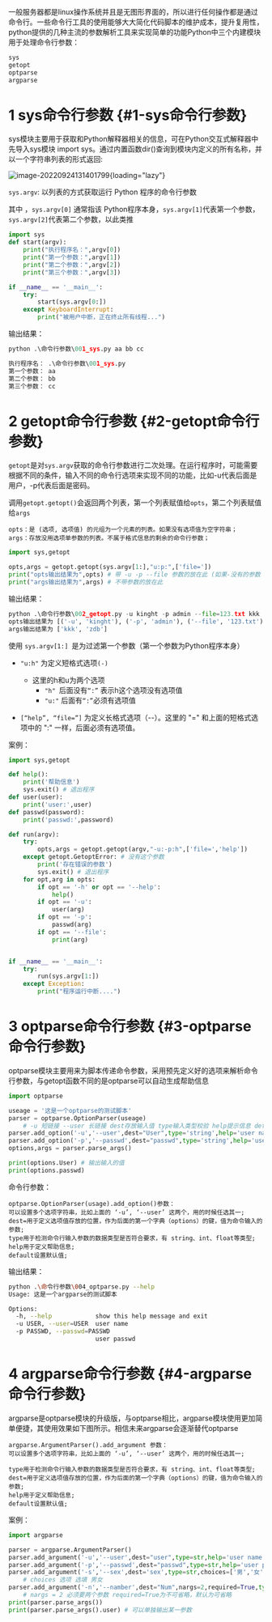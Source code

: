 一般服务器都是linux操作系统并且是无图形界面的，所以进行任何操作都是通过命令行。一些命令行工具的使用能够大大简化代码脚本的维护成本，提升复用性，python提供的几种主流的参数解析工具来实现简单的功能Python中三个内建模块用于处理命令行参数：

``` python
sys
getopt
optparse
argparse
```

# 1 sys命令行参数 {#1-sys命令行参数}

sys模块主要用于获取和Python解释器相关的信息，可在Python交互式解释器中先导入sys模块
import
sys。通过内置函数dir()查询到模块内定义的所有名称，并以一个字符串列表的形式返回:

![image-20220924131401799](http://png.kinghtxg.com/img/image-20220924131401799.png){loading="lazy"}

`sys.argv`: 以列表的方式获取运行 Python 程序的命令行参数

其中 ，`sys.argv[0]` 通常指该
Python程序本身，`sys.argv[1]`代表第一个参数，`sys.argv[2]`代表第二个参数，以此类推

``` python
import sys
def start(argv):
    print("执行程序名：",argv[0])
    print("第一个参数：",argv[1])
    print("第二个参数：",argv[2])
    print("第三个参数：",argv[3])

if __name__ == '__main__':
    try:
        start(sys.argv[0:])
    except KeyboardInterrupt:
        print("被用户中断，正在终止所有线程...")
```

输出结果：

``` python
python .\命令行参数\001_sys.py aa bb cc

执行程序名： .\命令行参数\001_sys.py
第一个参数： aa
第二个参数： bb
第三个参数： cc
```

# 2 getopt命令行参数 {#2-getopt命令行参数}

`getopt`是对`sys.argv`获取的命令行参数进行二次处理。在运行程序时，可能需要根据不同的条件，输入不同的命令行选项来实现不同的功能，比如-u代表后面是用户，-p代表后面是密码。

调用`getopt.getopt()`会返回两个列表，第一个列表赋值给`opts`，第二个列表赋值给`args`

    opts：是 (选项, 选项值) 的元组为一个元素的列表。如果没有选项值为空字符串；
    args：存放没用选项单参数的列表。不属于格式信息的剩余的命令行参数；

``` python
import sys,getopt

opts,args = getopt.getopt(sys.argv[1:],"u:p:",['file='])
print("opts输出结果为",opts) # 带 -u -p --file 参数的放在此 (如果-没有的参数 会报错)
print("args输出结果为",args) # 不带参数的放在此
```

输出结果：

``` python
python .\命令行参数\002_getopt.py -u kinght -p admin --file=123.txt kkk zdb
opts输出结果为 [('-u', 'kinght'), ('-p', 'admin'), ('--file', '123.txt')]
args输出结果为 ['kkk', 'zdb']
```

使用 `sys.argv[1:] `是为过滤第一个参数（第一个参数为Python程序本身）

-   `"u:h"` 为定义短格式选项`(-)`

    -   这里的h和u为两个选项
        -   `"h" `后面没有`“:”` 表示h这个选项没有选项值
        -   `"u:"` 后面有`“:”`必须有选项值

-   `[“help”, “file=”]` 为定义长格式选项（\--）。这里的 "="
    和上面的短格式选项中的 ":" 一样，后面必须有选项值。

案例：

``` python
import sys,getopt

def help():
    print('帮助信息')
    sys.exit() # 退出程序
def user(user):
    print('user:',user)
def passwd(password):
    print('passwd:',password)

def run(argv):
    try:
        opts,args = getopt.getopt(argv,"-u:-p:h",['file=','help'])
    except getopt.GetoptError: # 没有这个参数
        print('存在错误的参数')
        sys.exit() # 退出程序
    for opt,arg in opts:
        if opt == '-h' or opt == '--help':
            help()
        if opt == '-u':
            user(arg)
        if opt == '-p':
            passwd(arg)
        if opt == '--file':
            print(arg)


if __name__ == '__main__':
    try:
        run(sys.argv[1:])
    except Exception:
        print("程序运行中断....")
```

# 3 optparse命令行参数 {#3-optparse命令行参数}

optparse模块主要用来为脚本传递命令参数，采用预先定义好的选项来解析命令行参数，与getopt函数不同的是optparse可以自动生成帮助信息

``` python
import optparse

useage = '这是一个optparse的测试脚本'
parser = optparse.OptionParser(useage)
	# -u 短链接 --user 长链接 dest存放输入值 type输入类型校验 help提示信息 default默认值
parser.add_option('-u','--user',dest="User",type='string',help='user name',default='root')
parser.add_option('-p','--passwd',dest="passwd",type='string',help='user passwd')
options,args = parser.parse_args()

print(options.User) # 输出输入的值
print(options.passwd)
```

命令行参数：

    optparse.OptionParser(usage).add_option()参数：
    可以设置多个选项字符串，比如上面的 ‘-u’, ‘--user’ 这两个，用的时候任选其一;
    dest=用于定义选项值存放的位置，作为后面的第一个字典（options）的键，值为命令输入的参数;
    type用于检测命令行输入参数的数据类型是否符合要求，有 string、int、float等类型;
    help用于定义帮助信息;
    default设置默认值;

输出结果：

``` bash
python .\命令行参数\004_optparse.py --help
Usage: 这是一个argparse的测试脚本

Options:
  -h, --help            show this help message and exit
  -u USER, --user=USER  user name
  -p PASSWD, --passwd=PASSWD
                        user passwd
```

# 4 argparse命令行参数 {#4-argparse命令行参数}

argparse是optparse模块的升级版，与optparse相比，argparse模块使用更加简单便捷，其使用效果如下图所示。相信未来argparse会逐渐替代optparse

    argparse.ArgumentParser().add_argument 参数：
    可以设置多个选项字符串，比如上面的 ‘-u’, ‘--user’ 这两个，用的时候任选其一;

    type用于检测命令行输入参数的数据类型是否符合要求，有 string、int、float等类型;
    dest=用于定义选项值存放的位置，作为后面的第一个字典（options）的键，值为命令输入的参数;
    help用于定义帮助信息;
    default设置默认值;

案例：

``` python
import argparse

parser = argparse.ArgumentParser()
parser.add_argument('-u','--user',dest="user",type=str,help='user name',default='root')
parser.add_argument('-p','--passwd',dest="passwd",type=str,help='user passwd')
parser.add_argument('-s','--sex',dest='sex',type=str,choices=['男','女'],default='男',help='target sex')
    # choices 选项 选填 男女
parser.add_argument('-n','--namber',dest="Num",nargs=2,required=True,type=int,help='target Two number')
    # nargs = 2 必须要两个参数 required=True为不可省略，默认为可省略
print(parser.parse_args())
print(parser.parse_args().user) # 可以单独输出某一参数
```